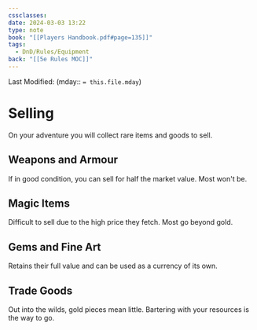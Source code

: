 ```yaml
---
cssclasses: 
date: 2024-03-03 13:22
type: note
book: "[[Players Handbook.pdf#page=135]]"
tags:
  - DnD/Rules/Equipment
back: "[[5e Rules MOC]]"
---
```

Last Modified: (mday:: `= this.file.mday`)
# Selling
On your adventure you will collect rare items and goods to sell.

## Weapons and Armour
If in good condition, you can sell for half the market value. Most won't be.
## Magic Items
Difficult to sell due to the high price they fetch. Most go beyond gold.
## Gems and Fine Art
Retains their full value and can be used as a currency of its own.
## Trade Goods
Out into the wilds, gold pieces mean little. Bartering with your resources is the way to go.